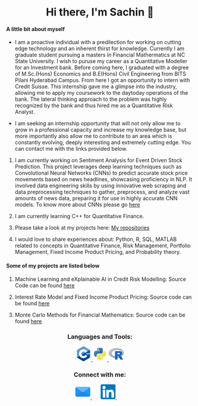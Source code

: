<h1 align="center">Hi there, I'm Sachin 👋</h1>

#### A little bit about myself
- I am a proactive individual with a predilection for working on cutting edge technology and an inherent thirst for knowledge. Currently I am graduate student pursuing a masters in Financial Mathermatics at NC State University. I wish to puruse my career as a Quantitative Modeller for an Investment bank. Before coming here, I graduated with a degree of M.Sc.(Hons) Economics and B.E(Hons) Civil Engineering from BITS Pilani Hyderabad Campus. From here I got an opportunity to intern with Credit Suisse. This internship gave me a glimpse into the industry, allowing me to apply my coursework to the daytoday operations of the bank. The lateral thinking approach to the problem was highly recognized by the bank and thus hired me as a Quantitative Risk Analyst. 

- I am seeking an internship opportunity that will not only allow me to grow in a professional capacity and increase my knowledge base, but more importantly also allow me to contribute to an area which is constantly evolving, deeply interesting and extremely cutting edge. You can contact me with the links provided below.


1. I am currently working on Sentiment Analysis for Event Driven Stock Prediction. This project leverages deep learning techniques such as Convolutional Neural Networks (CNNs) to predict accurate stock price movements based on news headlines, showcasing proficiency in NLP. It involved data engineering skills by using innovative web scraping and data preprocessing techniques to gather, preprocess, and analyze vast amounts of news data, preparing it for use in highly accurate CNN models. To know more about CNNs please go [here](https://en.wikipedia.org/wiki/Convolutional_neural_network) 

2. I am currently learning C++ for Quantitative Finance.

3. Please take a look at my projects here: [My repositories](https://github.com/sachinmargam?tab=repositories)

4. I would love to share experiences about: Python, R, SQL, MATLAB related to concepts in Quantitative Finance, Risk Management, Portfolio Management, Fixed Income Product Pricing, and Probability theory.


#### Some of my projects are listed below

1. Machine Learning and eXplainable AI in Credit Risk Modelling: Source Code can be found [here](https://github.com/sachinmargam/Machine-Learning-and-eXplainable-AI-in-Credit-Risk-Modelling)


2. Interest Rate Model and Fixed Income Product Pricing: Source code can be found [here](https://github.com/sachinmargam/interest-rate-model-and-fixed-income-product-pricing)


2. Monte Carlo Methods for Financial Mathematics: Source code can be found [here](https://github.com/sachinmargam/Monte-Carlo-Simulations-for-Financial-Mathematics)




<h3 align="center">Languages and Tools:</h3>

<p align="center"><a href="https://www.w3schools.com/cpp/" target="_blank"> <img src="https://raw.githubusercontent.com/devicons/devicon/master/icons/cplusplus/cplusplus-original.svg" alt="cplusplus" width="40" height="40"/> </a>  </a> <a href="https://www.python.org" target="_blank"> <img src = "https://raw.githubusercontent.com/devicons/devicon/master/icons/python/python-original.svg" alt="python" width="40" height="40"/> </a> <a href="https://www.r-project.org/about.html" target="_blank"> <img src="https://raw.githubusercontent.com/devicons/devicon/master/icons/r/r-original.svg" alt="python" width="40" height="40"/> </a></p>

<h3 align="center">Connect with me:</h3>
<p align = 'center'>
 <a href = 'mailto:vmargam2@ncsu.edu'><img src = './img/mail.svg' width="40" height="40">
 </a>&nbsp;&nbsp;&nbsp;&nbsp;&nbsp;
 <a href = 'https://www.linkedin.com/in/venkata-sachin-chandra-margam/'> <img src = './img/linkedin.svg' width="40" height="40">
 </a>&nbsp;&nbsp;&nbsp;&nbsp;&nbsp;
 </p>
 
